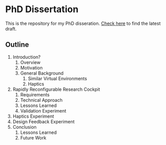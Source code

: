 PhD Dissertation
=====================

This is the repository for my PhD disseration.
[Check here](http://rjoyce.me/dissertation) to find the latest draft.

Outline
-------

1. Introduction?
    1. Overview
    2. Motivation
    3. General Background
        1. Similar Virtual Environments
        2. Haptics
2. Rapidly Reconfigurable Research Cockpit
    1. Requirements
    2. Technical Approach
    3. Lessons Learned
    4. Validation Experiment
4. Haptics Experiment
5. Design Feedback Experiment
6. Conclusion
    1. Lessons Learned
    2. Future Work
